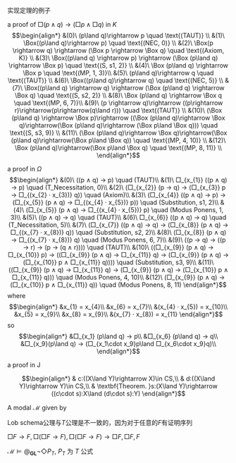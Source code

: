 实现定理的例子

a proof of $\Box (p\land q)\rightarrow(\Box p\land \Box q)$ in $K$
$$\begin{align*}
    &(0)\ (p\land q)\rightarrow p \quad \text{(TAUT)} \\
    &(1)\ \Box((p\land q)\rightarrow p) \quad \text{(NEC, 0)} \\
    &(2)\ \Box(p \rightarrow q) \rightarrow (\Box p \rightarrow \Box q) \quad \text{(Axiom, K)} \\
    &(3)\ \Box((p\land q) \rightarrow p) \rightarrow (\Box (p\land q) \rightarrow \Box p) \quad \text{(S, s1, 2)} \\
    &(4)\ \Box (p\land q) \rightarrow \Box p \quad \text{(MP, 1, 3)}\\
    &(5)\ (p\land q)\rightarrow q \quad \text{(TAUT)} \\
    &(6)\ \Box((p\land q)\rightarrow q) \quad \text{(NEC, 5)} \\
    &(7)\ \Box((p\land q) \rightarrow q) \rightarrow (\Box (p\land q) \rightarrow \Box q) \quad \text{(S, s2, 2)} \\
    &(8)\ \Box (p\land q) \rightarrow \Box q \quad \text{(MP, 6, 7)}\\
    &(9)\ (p \rightarrow q)\rightarrow ((p\rightarrow r)\rightarrow(p\rightarrow(q\land r))) \quad \text{(TAUT)} \\
    &(10)\ (\Box (p\land q) \rightarrow \Box p)\rightarrow ((\Box (p\land q)\rightarrow \Box q)\rightarrow(\Box (p\land q)\rightarrow  (\Box p\land \Box q))) \quad \text{(S, s3, 9)} \\
    &(11)\ (\Box (p\land q)\rightarrow \Box q)\rightarrow(\Box (p\land q)\rightarrow(\Box p\land \Box q)) \quad \text{(MP, 4, 10)} \\
    &(12)\ \Box (p\land q)\rightarrow(\Box p\land \Box q) \quad \text{(MP, 8, 11)} \\
\end{align*}$$

a proof in $\Omega$
$$\begin{align*}
&(0)\ ((p ∧ q) → p)  \quad   (TAUT)\\
&(1)\ □_{x_{1}}  ((p ∧ q) → p)  \quad   (T_Necessitation, 0)\\
&(2)\ (□_{x_{2}}  (p → q) → (□_{x_{3}}  p → □_{(x_{2} · x_{3})}  q))  \quad   (Axiom)\\
&(3)\ (□_{x_{4}}  ((p ∧ q) → p) → (□_{x_{5}}  (p ∧ q) → □_{(x_{4} · x_{5})}  p))  \quad   (Substitution, s1, 2)\\
&(4)\ (□_{x_{5}}  (p ∧ q) → □_{(x_{4} · x_{5})}  p)  \quad   (Modus Ponens, 1, 3)\\
&(5)\ ((p ∧ q) → q)  \quad   (TAUT)\\
&(6)\ □_{x_{6}}  ((p ∧ q) → q)  \quad   (T_Necessitation, 5)\\
&(7)\ (□_{x_{7}}  ((p ∧ q) → q) → (□_{x_{8}}  (p ∧ q) → □_{(x_{7} · x_{8})}  q))  \quad   (Substitution, s2, 2)\\
&(8)\ (□_{x_{8}}  (p ∧ q) → □_{(x_{7} · x_{8})}  q)  \quad   (Modus Ponens, 6, 7)\\
&(9)\ ((p → q) → ((p → r) → (p → (q ∧ r))))  \quad   (TAUT)\\
&(10)\ ((□_{x_{9}}  (p ∧ q) → □_{x_{10}}  p) → ((□_{x_{9}}  (p ∧ q) → □_{x_{11}}  q) → (□_{x_{9}}  (p ∧ q) → (□_{x_{10}}  p ∧ □_{x_{11}}  q))))  \quad   (Substitution, s3, 9)\\
&(11)\ ((□_{x_{9}}  (p ∧ q) → □_{x_{11}}  q) → (□_{x_{9}}  (p ∧ q) → (□_{x_{10}}  p ∧ □_{x_{11}}  q)))  \quad   (Modus Ponens, 4, 10)\\
&(12)\ (□_{x_{9}}  (p ∧ q) → (□_{x_{10}}  p ∧ □_{x_{11}}  q))  \quad   (Modus Ponens, 8, 11)
\end{align*}$$
where
$$\begin{align*}
&x_{1} = x_{4}\\
&x_{6} = x_{7}\\
&(x_{4} · x_{5}) = x_{10}\\
&x_{5} = x_{9}\\
&x_{8} = x_{9}\\
&(x_{7} · x_{8}) = x_{11}
\end{align*}$$
so
$$\begin{align*}
&□_{x_1} (p\land q) → p\\
&□_{x_6} (p\land q) → q\\
&□_{x_9}(p\land q) → (□_{x_1\cdot x_9}p\land □_{x_6\cdot x_9}q)\\
\end{align*}$$

a proof in $\mathsf{J}$

$$\begin{align*}
    & c:((X\land Y)\rightarrow X)\in CS,\\
    & d:((X\land Y)\rightarrow Y)\in CS,\\
    & \textbf{Theorem. }s:(X\land Y)\rightarrow ((c\cdot s):X\land (d\cdot s):Y)
\end{align*}$$

A modal $\mathcal{M}$ given by

$\text{Lob schema}$公理与$T$公理是不一致的，因为对于任意的$F$有证明序列

$\Box F\rightarrow F,\Box(\Box F\rightarrow F),\Box(\Box F\rightarrow F)\rightarrow\Box F,\Box F,F$

$\mathcal{M} \vDash @_{\mathbf{GL}}\neg\Diamond P_T$, $P_T$ 为 $T$ 公式